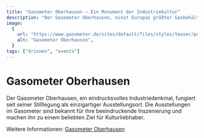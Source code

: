 ```yaml
---
title: "Gasometer Oberhausen – Ein Monument der Industriekultur"
description: "Der Gasometer Oberhausen, einst Europas größter Gasbehälter, ist heute ein faszinierender Ausstellungsort und Wahrzeichen der Region."
image:
  {
    url: "https://www.gasometer.de/sites/default/files/styles/teaser/public/2022-05/gasometer-oberhausen-aussenansicht-nachts_0.jpg",
    alt: "Gasometer Oberhausen",
  }
tags: ["drinnen", "events"]
---
```


# Gasometer Oberhausen

Der Gasometer Oberhausen, ein eindrucksvolles Industriedenkmal, fungiert seit seiner Stilllegung als einzigartiger Ausstellungsort. Die Ausstellungen im Gasometer sind bekannt für ihre beeindruckende Inszenierung und machen ihn zu einem beliebten Ziel für Kulturliebhaber.

Weitere Informationen: [Gasometer Oberhausen](https://www.gasometer.de/en)
